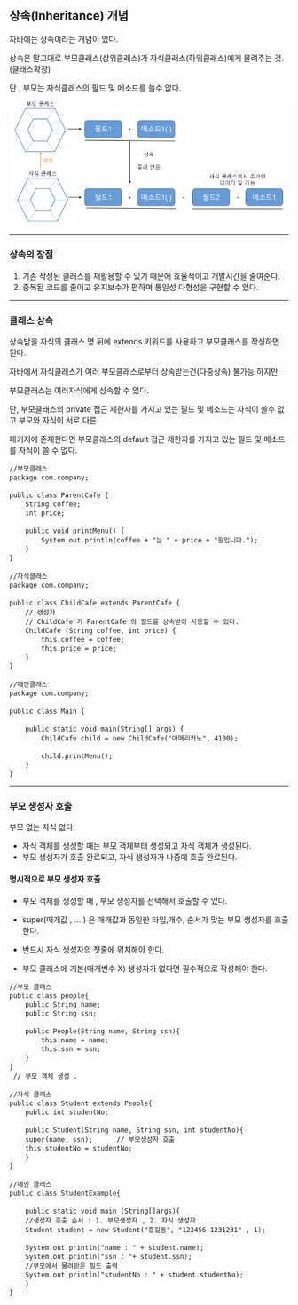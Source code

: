 ## 상속(Inheritance) 개념

자바에는 상속이라는 개념이 있다.

상속은 말그대로 부모클래스(상위클래스)가 자식클래스(하위클래스)에게 물려주는 것. (클래스확장)

단 , 부모는 자식클래스의 필드 및 메소드를 쓸수 없다.

![상속](https://github.com/yhs0429/JavaStudy/blob/master/img/%EC%83%81%EC%86%8D%EA%B0%9C%EB%85%90.png)

---

### 상속의 장점

1. 기존 작성된 클래스를 재활용할 수 있기 때문에 효율적이고 개발시간을 줄여준다.
2. 중복된 코드를 줄이고 유지보수가 편하며 통일성 다형성을 구현할 수 있다.

---

### 클래스 상속

상속받을 자식의 클래스 명 뒤에 extends 키워드를 사용하고 부모클래스를 작성하면 된다.

자바에서 자식클래스가 여러 부모클래스로부터 상속받는건(다중상속) 불가능 하지만

부모클래스는 여러자식에게 상속할 수 있다.

단, 부모클래스의 private 접근 제한자를 가지고 있는 필드 및 메소드는 자식이 쓸수 없고 부모와 자식이 서로 다른 

패키지에 존재한다면 부모클래스의 default 접근 제한자를 가지고 있는 필드 및 메소드를 자식이 쓸 수 없다.

```
//부모클래스
package com.company;

public class ParentCafe {
    String coffee;
    int price;

    public void printMenu() {
        System.out.println(coffee + "는 " + price + "원입니다.");
    }
}

//자식클래스
package com.company;

public class ChildCafe extends ParentCafe {
    // 생성자
    // ChildCafe 가 ParentCafe 의 필드를 상속받아 사용할 수 있다.
    ChildCafe (String coffee, int price) {
        this.coffee = coffee;
        this.price = price;
    }
}

//메인클래스
package com.company;

public class Main {

    public static void main(String[] args) {
        ChildCafe child = new ChildCafe("아메리카노", 4100);

        child.printMenu();
    }
}
```



---

### 부모 생성자 호출

부모 없는 자식 없다!

- 자식 객체를 생성할 때는 부모 객체부터 생성되고 자식 객체가 생성된다.
- 부모 생성자가 호출 완료되고, 자식 생성자가 나중에 호출 완료된다.

#### 명시적으로 부모 생성자 호출

- 부모 객체를 생성할 때 , 부모 생성자를 선택해서 호출할 수 있다.

- super(매개값 , ... ) 은 매개값과 동일한 타입,개수, 순서가 맞는 부모 생성자를 호출한다.
- 반드시 자식 생성자의 첫줄에 위치해야 한다.
- 부모 클래스에 기본(매개변수 X) 생성자가 없다면 필수적으로 작성해야 한다.

```
//부모 클래스
public class people{
	public String name;
	public String ssn;
	
	public People(String name, String ssn){
		this.name = name;
		this.ssn = ssn;
	}
}
 // 부모 객체 생성 .
 
//자식 클래스
public class Student extends People{
	public int studentNo;
	
	public Student(String name, String ssn, int studentNo){
	super(name, ssn);      // 부모생성자 호출
	this.studentNo = studentNo;
	}
}

//메인 클래스
public class StudentExample{

	public static void main (String[]args){
	//생성자 호출 순서 : 1. 부모생성자 , 2. 자식 생성자
	Student student = new Student("홍길동", "123456-1231231" , 1);
	
	System.out.println("name : " + student.name);
	System.out.println("ssn : "+ student.ssn);
	//부모에서 물려받은 필드 출력
	System.out.println("studentNo : " + student.studentNo);
	}
}
```

